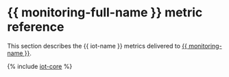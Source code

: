 # {{ monitoring-full-name }} metric reference

This section describes the {{ iot-name }} metrics delivered to [{{ monitoring-name }}](../monitoring/).

{% include [iot-core](../_includes/monitoring/metrics-ref/iot-core.md) %}